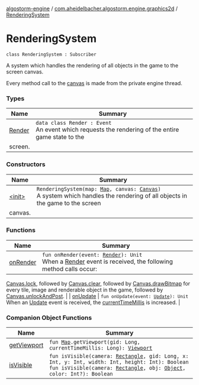 [algostorm-engine](../../index.md) / [com.aheidelbacher.algostorm.engine.graphics2d](../index.md) / [RenderingSystem](.)

# RenderingSystem

`class RenderingSystem : Subscriber`

A system which handles the rendering of all objects in the game to the screen
canvas.

Every method call to the [canvas](#) is made from the private engine thread.

### Types

| Name | Summary |
|---|---|
| [Render](-render/index.md) | `data class Render : Event`<br>An event which requests the rendering of the entire game state to the
screen. |

### Constructors

| Name | Summary |
|---|---|
| [&lt;init&gt;](-init-.md) | `RenderingSystem(map: `[`Map`](../../com.aheidelbacher.algostorm.engine.state/-map/index.md)`, canvas: `[`Canvas`](../-canvas/index.md)`)`<br>A system which handles the rendering of all objects in the game to the screen
canvas. |

### Functions

| Name | Summary |
|---|---|
| [onRender](on-render.md) | `fun onRender(event: `[`Render`](-render/index.md)`): Unit`<br>When a [Render](-render/index.md) event is received, the following method calls occur:
[Canvas.lock](../-canvas/lock.md), followed by [Canvas.clear](../-canvas/clear.md), followed by
[Canvas.drawBitmap](../-canvas/draw-bitmap.md) for every tile, image and renderable object in the
game, followed by [Canvas.unlockAndPost](../-canvas/unlock-and-post.md). |
| [onUpdate](on-update.md) | `fun onUpdate(event: `[`Update`](../../com.aheidelbacher.algostorm.engine/-update/index.md)`): Unit`<br>When an [Update](../../com.aheidelbacher.algostorm.engine/-update/index.md) event is received, the [currentTimeMillis](#) is increased. |

### Companion Object Functions

| Name | Summary |
|---|---|
| [getViewport](get-viewport.md) | `fun `[`Map`](../../com.aheidelbacher.algostorm.engine.state/-map/index.md)`.getViewport(gid: Long, currentTimeMillis: Long): `[`Viewport`](../../com.aheidelbacher.algostorm.engine.state/-tile-set/-viewport/index.md) |
| [isVisible](is-visible.md) | `fun isVisible(camera: `[`Rectangle`](../../com.aheidelbacher.algostorm.engine.geometry2d/-rectangle/index.md)`, gid: Long, x: Int, y: Int, width: Int, height: Int): Boolean`<br>`fun isVisible(camera: `[`Rectangle`](../../com.aheidelbacher.algostorm.engine.geometry2d/-rectangle/index.md)`, obj: `[`Object`](../../com.aheidelbacher.algostorm.engine.state/-object/index.md)`, color: Int?): Boolean` |
